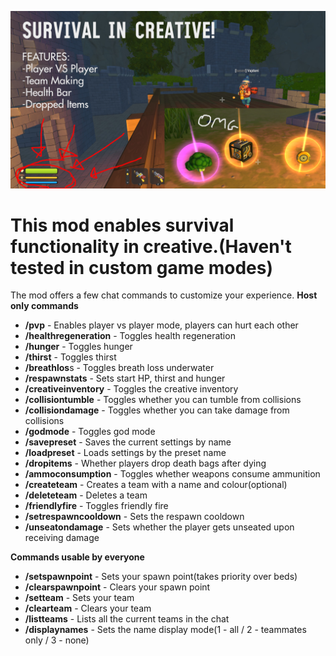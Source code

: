 ![Mod Preview](https://github.com/Vajdani/SM-Enable-Survival-Player/blob/master/preview.jpg)
# This mod enables survival functionality in creative.(Haven't tested in custom game modes)

The mod offers a few chat commands to customize your experience.
**Host only commands**
- **/pvp** - Enables player vs player mode, players can hurt each other
- **/healthregeneration** - Toggles health regeneration
- **/hunger** - Toggles hunger
- **/thirst** - Toggles thirst
- **/breathlos**s - Toggles breath loss underwater
- **/respawnstats** - Sets start HP, thirst and hunger
- **/creativeinventory** - Toggles the creative inventory
- **/collisiontumble** - Toggles whether you can tumble from collisions
- **/collisiondamage** - Toggles whether you can take damage from collisions
- **/godmode** - Toggles god mode
- **/savepreset** - Saves the current settings by name
- **/loadpreset** - Loads settings by the preset name
- **/dropitems** - Whether players drop death bags after dying
- **/ammoconsumption** - Toggles whether weapons consume ammunition
- **/createteam** - Creates a team with a name and colour(optional)
- **/deleteteam** - Deletes a team
- **/friendlyfire** - Toggles friendly fire
- **/setrespawncooldown** - Sets the respawn cooldown
- **/unseatondamage** - Sets whether the player gets unseated upon receiving damage

**Commands usable by everyone**
- **/setspawnpoint** - Sets your spawn point(takes priority over beds)
- **/clearspawnpoint** - Clears your spawn point
- **/setteam** - Sets your team
- **/clearteam** - Clears your team
- **/listteams** - Lists all the current teams in the chat
- **/displaynames** - Sets the name display mode(1 - all / 2 - teammates only / 3 - none)
